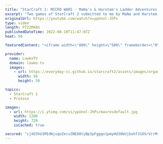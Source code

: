 ```yaml
---
title: "StarCraft 2: MICRO WARS - MaNa's & Harstem's Ladder Adventures!"
excerpt: "Two games of StarCraft 2 submitted to me by MaNa and Harstem. Both of the games are incredibly close and are eventually decided with stellar micro.  MaNa's YouTube channel: https://youtube.com/c/MaNaEsports Harstem's YouTube channel: https://youtube.com/c/Harstem  00:00 MaNa vs Cheerful 11:45 Harstem"
originalUrl: https://youtube.com/watch?v=ypUnol-JhPs
type: video
length: PT22M48S
publishedDateTime: 2022-08-10T11:47:07Z
heat: 50

featuredContent: "<iframe width=\"800\" height=\"500\" frameborder=\"0\" src=\"https://www.youtube.com/embed/ypUnol-JhPs\" allow=\"accelerometer; autoplay; encrypted-media; gyroscope; picture-in-picture\" allowfullscreen></iframe>"

provider:
  name: LowkoTV
  domain: lowko.tv
  images:
    - url: https://everyday-cc.github.io/starcraft2/assets/images/organizations/lowko.tv-50x50.jpg
      width: 50
      height: 50

topics:
  - StarCraft 2
  - Protoss

images:
  - url: https://i.ytimg.com/vi/ypUnol-JhPs/maxresdefault.jpg
    width: 1280
    height: 720
    isCached: true

secured: "cjXO3hU1MIdNjuqoZecvZNE88tyBp3pFggqx1pmyHd38bUjbohf31OSrVrrMrNYGw1yBotpFqgHNfeB4aw3RGxmBRwFRIISRxiLL9stzmd3XLr8zp4x8q7oUH1gNznBLAr6gqlIBuRVeK2yQ26NmpHP3/U0XvUFBf6TNR7Q25NDcM/CuNEtaNms5eShPN9M3Z/YdbcvvfdiXQ/xXlwRTQgQ69vKwgJ78Zevr6PeRCit5SQC/brvrSy6fszXFpr5ttSWDBBiYU/BC6ZSL7deDPBd7D68WlrXUBHZscbSjerKNZ29iEiouinr3f/Ghmm91IzKzRkA3I4kL0huMmCJaPib/8abfcPLQpY/3Qt92zr1cAHTFQHL1D/AK5t6OQMp51Dn4i6l959iEurbIc6nizlGFFrEXO4duvwKAF8Ez8j4=;Ejoou9PRnjeKld6K+h00AA=="
---
```


